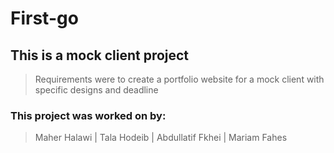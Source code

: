 # First-go

## This is a mock client project

> Requirements were to create a portfolio website for a mock client with specific designs and deadline

### This project was worked on by:

> Maher Halawi | Tala Hodeib | Abdullatif Fkhei | Mariam Fahes
